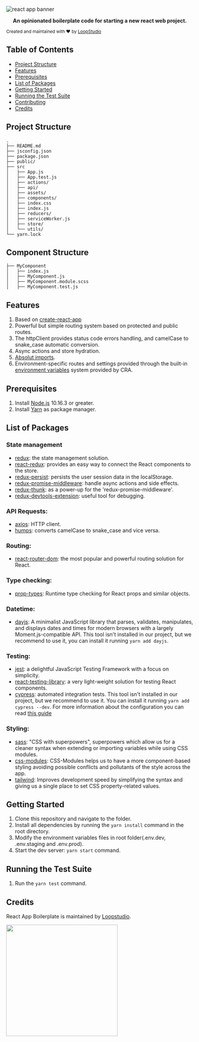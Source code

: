 ![react app banner](https://user-images.githubusercontent.com/7807521/75348990-9eb6e300-5882-11ea-856d-fb11f426b602.png)

<p align="center"><strong>An opinionated boilerplate code for starting a new react web project.</strong></p>

<sub> Created and maintained with ❤️ by <a href="[https://loopstudio.dev/](https://loopstudio.dev/)">LoopStudio</a> </sub>

## Table of Contents

- [Project Structure](#project-structure)
- [Features](#features)
- [Prerequisites](#prerequisites)
- [List of Packages](#list-of-packages)
- [Getting Started](#getting-started)
- [Running the Test Suite](#running-the-test-suite)
- [Contributing](#contributing)
- [Credits](#credits)

## Project Structure

```
.
├── README.md
├── jsconfig.json
├── package.json
├── public/
├── src
│   ├── App.js
│   ├── App.test.js
│   ├── actions/
│   ├── api/
│   ├── assets/
│   ├── components/
│   ├── index.css
│   ├── index.js
│   ├── reducers/
│   ├── serviceWorker.js
│   ├── store/
│   └── utils/
└── yarn.lock
```

## Component Structure

```
├── MyComponent
│   ├── index.js
│   ├── MyComponent.js
│   ├── MyComponent.module.scss
│   ├── MyComponent.test.js
```

## Features

1. Based on [create-react-app](https://create-react-app.dev/)
2. Powerful but simple routing system based on protected and public routes.
3. The httpClient provides status code errors handling, and camelCase to snake_case automatic conversion.
4. Async actions and store hydration.
5. [Absolut imports](https://create-react-app.dev/docs/importing-a-component/#absolute-imports).
6. Environment-specific routes and settings provided through the built-in [environment variables](https://create-react-app.dev/docs/adding-custom-environment-variables) system provided by CRA.

## Prerequisites

1. Install [Node.js](https://nodejs.org/en/) 10.16.3 or greater.
2. Install [Yarn](https://yarnpkg.com/lang/en/) as package manager.

## List of Packages

### State management

- [redux](https://redux.js.org): the state management solution.
- [react-redux](https://react-redux.js.org): provides an easy way to connect the React components to the store.
- [redux-persist](https://github.com/rt2zz/redux-persist): persists the user session data in the localStorage.
- [redux-promise-middleware](https://docs.psb.design/redux-promise-middleware/): handle async actions and side effects.
- [redux-thunk](https://github.com/reduxjs/redux-thunk): as a power-up for the 'redux-promise-middleware'.
- [redux-devtools-extension](http://extension.remotedev.io/): useful tool for debugging.

### API Requests:

- [axios](https://github.com/axios/axios): HTTP client.
- [humps](https://github.com/domchristie/humps): converts camelCase to snake_case and vice versa.

### Routing:

- [react-router-dom](https://reacttraining.com/react-router/web/guides/quick-start): the most popular and powerful routing solution for React.

### Type checking:

- [prop-types](https://github.com/facebook/prop-types): Runtime type checking for React props and similar objects.

### Datetime:

- [dayjs](https://github.com/iamkun/dayjs): A minimalist JavaScript library that parses, validates, manipulates, and displays dates and times for modern browsers with a largely Moment.js-compatible API. This tool isn't installed in our project, but we recommend to use it, you can install it running `yarn add dayjs`.

### Testing:

- [jest](https://jestjs.io/): a delightful JavaScript Testing Framework with a focus on simplicity.
- [react-testing-library](https://testing-library.com/docs/react-testing-library/intro): a very light-weight solution for testing React components.
- [cypress](https://www.cypress.io/): automated integration tests. This tool isn't installed in our project, but we recommend to use it. You can install it running `yarn add cypress --dev`. For more information about the configuration you can read [this guide](https://docs.cypress.io/guides/getting-started/installing-cypress.html#System-requirements)

### Styling:

- [sass](https://sass-lang.com/guide): "CSS with superpowers", superpowers which allow us for a cleaner syntax when extending or importing variables while using CSS modules.
- [css-modules](https://create-react-app.dev/docs/adding-a-css-modules-stylesheet): CSS-Modules helps us to have a more component-based styling avoiding possible conflicts and pollutants of the style across the app.
- [tailwind](https://tailwindcss.com/docs/utility-first): Improves development speed by simplifying the syntax and giving us a single place to set CSS property-related values.

## Getting Started

1. Clone this repository and navigate to the folder.
2. Install all dependencies by running the `yarn install` command in the root directory.
3. Modify the environment variables files in root folder(.env.dev, .env.staging and .env.prod).
4. Start the dev server: `yarn start` command.

## Running the Test Suite

1. Run the `yarn test` command.

## Credits

React App Boilerplate is maintained by [Loopstudio](https://loopstudio.dev).

[<img src='https://loopstudio.dev/wp-content/uploads/2019/05/logoblack.png' width='300'/>](https://loopstudio.dev)
